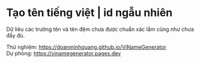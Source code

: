 # Tạo tên tiếng việt | id ngẫu nhiên 
Dữ liêu các trường tên và tên đệm chưa được chuẩn xác lắm cũng như chưa đầy đủ.

Thử nghiệm: https://doanminhquang.github.io/ViNameGenerator <br>
Dự phòng: https://vinamegenerator.pages.dev
